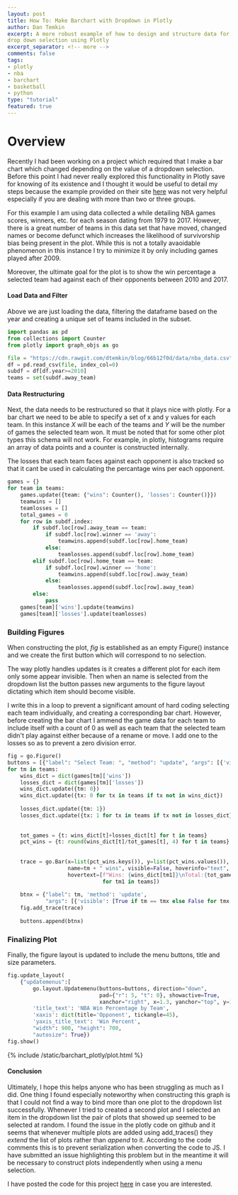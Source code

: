 ```yaml
---
layout: post
title: How To: Make Barchart with Dropdown in Plotly
author: Dan Temkin
excerpt: A more robust example of how to design and structure data for a barchart that changes with a 
drop down selection using Plotly
excerpt_separator: <!-- more -->
comments: false
tags: 
- plotly
- nba
- barchart
- basketball
- python
type: "tutorial"
featured: true
---
```




# Overview


Recently I had been working on a project which required that I make a bar chart 
which changed depending on the value of a dropdown selection. Before this point 
I had never really explored this functionality in Plotly save for knowing of its 
existence and I thought it would be useful to detail my steps because the example 
provided on their site [here](https://plotly.com/python/dropdowns/) was not very helpful especially if you are dealing with more 
than two or three groups.

For this example I am using data collected a while detailing NBA games scores, winners, etc. for each season dating from 1979 to 2017. However, there is a great number of teams in this data set that have moved, changed names or become defunct which increases the likelihood of survivorship bias being present in the plot. While this is not a totally avaoidable phenomenon in this instance I try to minimize it by only including games played after 2009.

Moreover, the ultimate goal for the plot is to show the win percentage a selected team had against each of their opponents between 2010 and 2017.

#### Load Data and Filter

Above we are just loading the data, filtering the dataframe based on the year and creating a unique set of teams included in the subset. 

```python
import pandas as pd
from collections import Counter
from plotly import graph_objs as go

file = "https://cdn.rawgit.com/dtemkin/blog/66b12f0d/data/nba_data.csv"
df = pd.read_csv(file, index_col=0)
subdf = df[df.year>=2010]
teams = set(subdf.away_team)

```
#### Data Restructuring

Next, the data needs to be restructured so that it plays nice with plotly. For a bar chart we need to be able to specify a set of x and y values for each team. In this instance _X_ will be each of the teams and _Y_ will be the number of games the selected team won. It must be noted that for some other plot types this schema will not work. For example, in plotly, histograms require an array of data points and a counter is constructed internally. 

The losses that each team faces against each opponent is also tracked so that it cant be used in calculating the percantage wins per each opponent.

```python
games = {}
for team in teams:
    games.update({team: {"wins": Counter(), 'losses': Counter()}})
    teamwins = []
    teamlosses = []
    total_games = 0
    for row in subdf.index:
        if subdf.loc[row].away_team == team:
            if subdf.loc[row].winner == 'away':
                teamwins.append(subdf.loc[row].home_team)
            else:
                teamlosses.append(subdf.loc[row].home_team)
        elif subdf.loc[row].home_team == team:
            if subdf.loc[row].winner == 'home':
                teamwins.append(subdf.loc[row].away_team)
            else:
                teamlosses.append(subdf.loc[row].away_team)
        else:
            pass
    games[team]['wins'].update(teamwins)
    games[team]['losses'].update(teamlosses)

```
### Building Figures

When constructing the plot, _fig_ is established as an empty Figure() instance and we create the first button which will correspond to no selection. 

The way plotly handles updates is it creates a different plot for each item only some appear invisible. Then when an name is selected from the dropdown list the button passes new arguments to the figure layout dictating which item should become visible. 

I write this in a loop to prevent a significant amount of hard coding selecting each team individually, and creating a corresponding bar chart. However, before creating the bar chart I ammend the game data for each team to include itself with a count of 0 as well as each team that the selected team didn't play against either because of a rename or move. I add one to the losses so as to prevent a zero division error.

```python
fig = go.Figure()
buttons = [{"label": "Select Team: ", "method": "update", "args": [{'visible': [False for tm in teams]}]}]
for tm in teams:
    wins_dict = dict(games[tm]['wins'])
    losses_dict = dict(games[tm]['losses'])
    wins_dict.update({tm: 0})
    wins_dict.update({tx: 0 for tx in teams if tx not in wins_dict})
    
    losses_dict.update({tm: 1})
    losses_dict.update({tx: 1 for tx in teams if tx not in losses_dict})
    
    
    tot_games = {t: wins_dict[t]+losses_dict[t] for t in teams}
    pct_wins = {t: round(wins_dict[t]/tot_games[t], 4) for t in teams}
    
    
    trace = go.Bar(x=list(pct_wins.keys()), y=list(pct_wins.values()),
                   name=tm + " wins", visible=False, hoverinfo="text", 
                   hovertext=[f"Wins: {wins_dict[tm1]}\nTotal:{tot_games[tm1]}" 
                              for tm1 in teams])
    
    btnx = {"label": tm, 'method': 'update',
            "args": [{'visible': [True if tm == tmx else False for tmx in teams]}]}
    fig.add_trace(trace)
    
    buttons.append(btnx)
```

### Finalizing Plot

Finally, the figure layout is updated to include the menu buttons, title and size parameters.

```python
fig.update_layout(
    {"updatemenus":[
        go.layout.Updatemenu(buttons=buttons, direction="down",
                             pad={"r": 5, "t": 0}, showactive=True,
                             xanchor="right", x=1.3, yanchor="top", y=1.10)],
        'title_text': 'NBA Win Percentage by Team',
        'xaxis': dict(title='Opponent', tickangle=45),
        'yaxis_title_text': 'Win Percent',
        "width": 900, "height": 700,
        "autosize": True})
fig.show()
```

{% include /static/barchart_plotly/plot.html %}

#### Conclusion

Ultimately, I hope this helps anyone who has been struggling as much as I did. One thing I found especially noteworthy when constructing this graph is that I could not find a way to bind more than one plot to the dropdown list successfully. Whenever I tried to created a second plot and I selected an item in the dropdown list the pair of plots that showed up seemed to be selected at random. I found the issue in the plotly code on github and it seems that whenever multiple plots are added using add_traces() they _extend_ the list of plots rather than _append_ to it. According to the code comments this is to prevent serialization when converting the code to JS. I have submitted an issue highlighting this problem but in the meantime it will be necessary to construct plots independently when using a menu selection.

I have posted the code for this project [here](https://www.github.com/dtemkin/blog_resources/plotly-graph/code) in case you are interested. 


